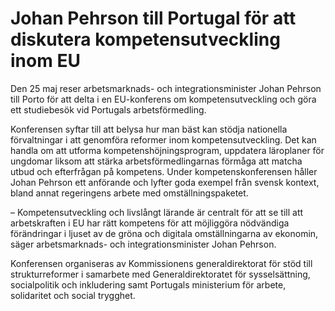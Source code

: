 # Johan Pehrson till Portugal för att diskutera kompetensutveckling inom EU

Den 25 maj reser arbetsmarknads- och integrationsminister Johan Pehrson till Porto för att delta i en EU-konferens om kompetensutveckling och göra ett studiebesök vid Portugals arbetsförmedling.

Konferensen syftar till att belysa hur man bäst kan stödja nationella förvaltningar i att genomföra reformer inom kompetensutveckling. Det kan handla om att utforma kompetenshöjningsprogram, uppdatera läroplaner för ungdomar liksom att stärka arbetsförmedlingarnas förmåga att matcha utbud och efterfrågan på kompetens. Under kompetenskonferensen håller Johan Pehrson ett anförande och lyfter goda exempel från svensk kontext, bland annat regeringens arbete med omställningspaketet.

– Kompetensutveckling och livslångt lärande är centralt för att se till att arbetskraften i EU har rätt kompetens för att möjliggöra nödvändiga förändringar i ljuset av de gröna och digitala omställningarna av ekonomin, säger arbetsmarknads- och integrationsminister Johan Pehrson.

Konferensen organiseras av Kommissionens generaldirektorat för stöd till strukturreformer i samarbete med Generaldirektoratet för sysselsättning, socialpolitik och inkludering samt Portugals ministerium för arbete, solidaritet och social trygghet.
